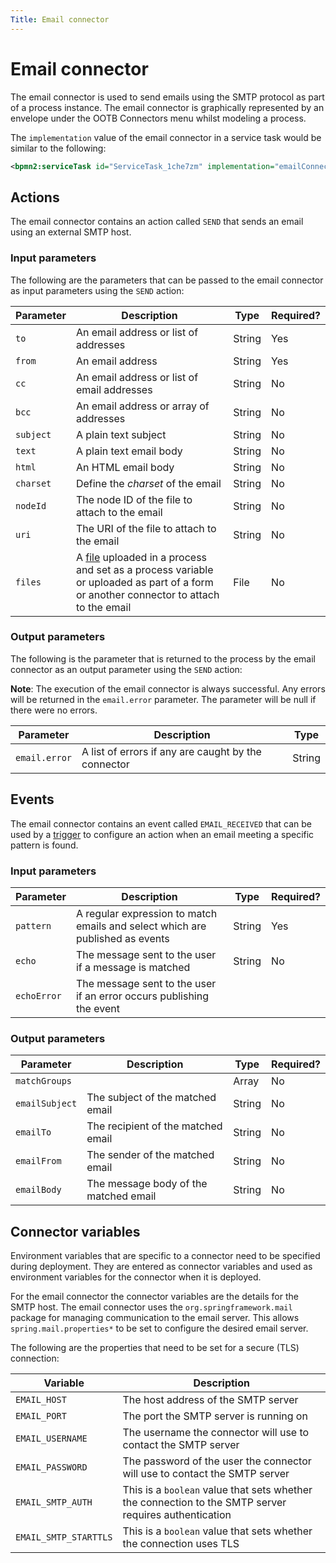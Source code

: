 ```yaml
---
Title: Email connector
---
```


# Email connector
The email connector is used to send emails using the SMTP protocol as part of a process instance. The email connector is graphically represented by an envelope under the OOTB Connectors menu whilst modeling a process. 

The `implementation` value of the email connector in a service task would be similar to the following:

```xml
<bpmn2:serviceTask id="ServiceTask_1che7zm" implementation="emailConnector.SEND" />
```

## Actions
The email connector contains an action called `SEND` that sends an email using an external SMTP host. 

### Input parameters
The following are the parameters that can be passed to the email connector as input parameters using the `SEND` action:

| Parameter | Description | Type | Required? |
| --------  | ----------- | ---- | --------- |
| `to` | An email address or list of addresses | String | Yes |
| `from`  | An email address | String | Yes |
| `cc` | An email address or list of email addresses | String | No |
| `bcc` | An email address or array of addresses | String | No |
| `subject` | A plain text subject | String | No |
| `text` | A plain text email body | String | No |
| `html` | An HTML email body | String | No |
| `charset` | Define the *charset* of the email | String | No | 
| `nodeId` | The node ID of the file to attach to the email | String | No |
| `uri` | The URI of the file to attach to the email | String | No |
| `files` | A [file](../../files.md) uploaded in a process and set as a process variable or uploaded as part of a form or another connector to attach to the email | File | No |

### Output parameters
The following is the parameter that is returned to the process by the email connector as an output parameter using the `SEND` action:

**Note**: The execution of the email connector is always successful. Any errors will be returned in the `email.error` parameter. The parameter will be null if there were no errors.

| Parameter | Description | Type |
| --------  | ----------- | ---- |
| `email.error` | A list of errors if any are caught by the connector | String |

## Events
The email connector contains an event called `EMAIL_RECEIVED` that can be used by a [trigger](../../triggers.md) to configure an action when an email meeting a specific pattern is found.   

### Input parameters

| Parameter | Description | Type | Required? |
| --------  | ----------- | ---- | --------- |
| `pattern` | A regular expression to match emails and select which are published as events | String | Yes | 
| `echo` | The message sent to the user if a message is matched | String | No | 
| `echoError` | The message sent to the user if an error occurs publishing the event | 

### Output parameters

| Parameter | Description | Type | Required? |
| --------  | ----------- | ---- | --------- |
| `matchGroups` |  | Array | No |
| `emailSubject` | The subject of the matched email | String | No |
| `emailTo` | The recipient of the matched email | String | No |
| `emailFrom` | The sender of the matched email | String | No |
| `emailBody` | The message body of the matched email | String | No |

## Connector variables
Environment variables that are specific to a connector need to be specified during deployment. They are entered as connector variables and used as environment variables for the connector when it is deployed. 

For the email connector the connector variables are the details for the SMTP host. The email connector uses the `org.springframework.mail` package for managing communication to the email server. This allows `spring.mail.properties*` to be set to configure the desired email server. 

The following are the properties that need to be set for a secure (TLS) connection:

| Variable | Description |
| -------- | ----------- |
| `EMAIL_HOST` | The host address of the SMTP server |
| `EMAIL_PORT` | The port the SMTP server is running on |
| `EMAIL_USERNAME` | The username the connector will use to contact the SMTP server |
| `EMAIL_PASSWORD` | The password of the user the connector will use to contact the SMTP server |
| `EMAIL_SMTP_AUTH` | This is a `boolean` value that sets whether the connection to the SMTP server requires authentication |
| `EMAIL_SMTP_STARTTLS` | This is a `boolean` value that sets whether the connection uses TLS |
